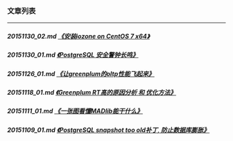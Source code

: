 ### 文章列表  
----  
##### 20151130_02.md   [《安装iozone on CentOS 7 x64》](20151130_02.md)  
##### 20151130_01.md   [《PostgreSQL 安全警钟长鸣》](20151130_01.md)  
##### 20151126_01.md   [《让greenplum的oltp性能飞起来》](20151126_01.md)  
##### 20151118_01.md   [《Greenplum RT高的原因分析 和 优化方法》](20151118_01.md)  
##### 20151111_01.md   [《一张图看懂MADlib能干什么》](20151111_01.md)  
##### 20151109_01.md   [《PostgreSQL snapshot too old补丁, 防止数据库膨胀》](20151109_01.md)  
